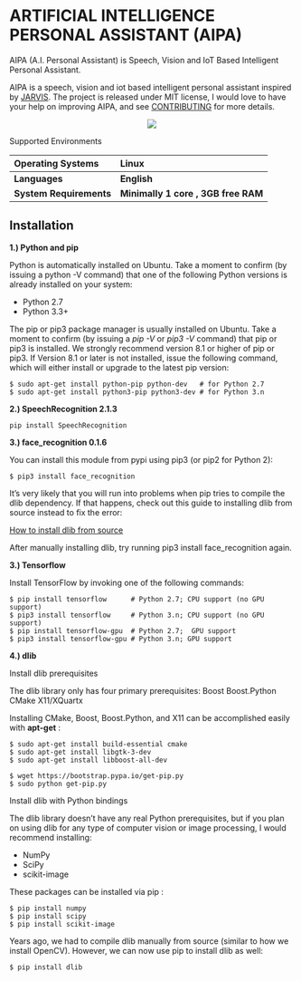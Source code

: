 # ARTIFICIAL INTELLIGENCE PERSONAL ASSISTANT (AIPA)

AIPA (A.I. Personal Assistant) is Speech, Vision and IoT Based Intelligent Personal Assistant.

AIPA is a speech, vision and iot based intelligent personal assistant inspired by [JARVIS](https://www.facebook.com/notes/mark-zuckerberg/building-jarvis/10154361492931634/). The project is released under MIT license, I would love to have your help on improving AIPA, and see [CONTRIBUTING]() for more details.

<p align="center">
  <img src="https://user-images.githubusercontent.com/22610163/29638027-8d5b2dd8-885e-11e7-8ea1-ec33f96ef522.png">
</p>

Supported Environments

 Operating Systems           | Linux                           
 :--- | :--- |
 **Languages**               | **English**
 **System Requirements**     | **Minimally 1 core , 3GB free RAM**



## Installation

**1.) Python and pip**

Python is automatically installed on Ubuntu. Take a moment to confirm (by issuing a python -V command) that one of the following Python versions is already installed on your system:


- Python 2.7
- Python 3.3+

The pip or pip3 package manager is usually installed on Ubuntu. Take a moment to confirm (by issuing a *pip -V* or *pip3 -V* command) that pip or pip3 is installed. We strongly recommend version 8.1 or higher of pip or pip3. If Version 8.1 or later is not installed, issue the following command, which will either install or upgrade to the latest pip version:

    $ sudo apt-get install python-pip python-dev   # for Python 2.7
    $ sudo apt-get install python3-pip python3-dev # for Python 3.n
    
    
**2.) SpeechRecognition 2.1.3**

    pip install SpeechRecognition

**3.) face_recognition 0.1.6**

You can install this module from pypi using pip3 (or pip2 for Python 2):

    $ pip3 install face_recognition

It’s very likely that you will run into problems when pip tries to compile the dlib dependency. If that happens, check out this guide to installing dlib from source instead to fix the error:

[How to install dlib from source](#dlib)

After manually installing dlib, try running pip3 install face_recognition again.


**3.) Tensorflow**

Install TensorFlow by invoking one of the following commands:

    $ pip install tensorflow      # Python 2.7; CPU support (no GPU support)
    $ pip3 install tensorflow     # Python 3.n; CPU support (no GPU support)
    $ pip install tensorflow-gpu  # Python 2.7;  GPU support
    $ pip3 install tensorflow-gpu # Python 3.n; GPU support
    
    
<a name="dlib"/>

**4.) dlib**

Install dlib prerequisites

The dlib library only has four primary prerequisites:
Boost
Boost.Python
CMake
X11/XQuartx

Installing CMake, Boost, Boost.Python, and X11 can be accomplished easily with  **apt-get** :

    $ sudo apt-get install build-essential cmake
    $ sudo apt-get install libgtk-3-dev
    $ sudo apt-get install libboost-all-dev
    
    $ wget https://bootstrap.pypa.io/get-pip.py
    $ sudo python get-pip.py
    
Install dlib with Python bindings

The dlib library doesn’t have any real Python prerequisites, but if you plan on using dlib for any type of computer vision or image processing, I would recommend installing:


- NumPy
- SciPy
- scikit-image

These packages can be installed via pip :

    $ pip install numpy
    $ pip install scipy
    $ pip install scikit-image
    
Years ago, we had to compile dlib manually from source (similar to how we install OpenCV). However, we can now use pip  to install dlib as well:

    $ pip install dlib
